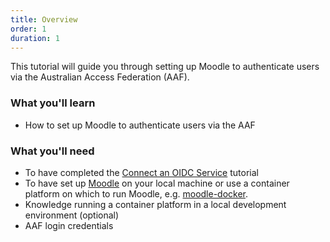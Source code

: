 ```yaml
---
title: Overview
order: 1
duration: 1
---
```


This tutorial will guide you through setting up Moodle to authenticate users via the Australian Access Federation (AAF).

### What you'll learn

- How to set up Moodle to authenticate users via the AAF

### What you'll need

- To have completed the [Connect an OIDC Service](/connect-an-oidc-service/01-overview) tutorial
- To have set up [Moodle](https://moodledev.io/general/development/gettingstarted#a-quick-start-to-moodle-development) on your local machine or use a 
  container platform on which to run Moodle, e.g. [moodle-docker](https://github.com/moodlehq/moodle-docker).
- Knowledge running a container platform in a local development environment (optional)
- AAF login credentials




